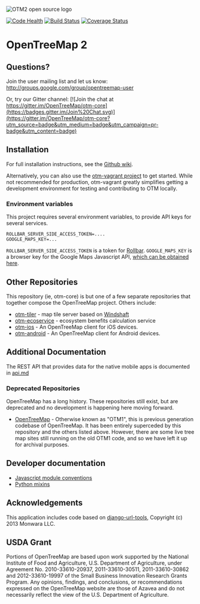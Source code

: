 ![OTM2 open source logo](https://opentreemap.github.io/images/logo@2x.png)

[![Code Health](https://landscape.io/github/OpenTreeMap/otm-core/master/landscape.png)](https://landscape.io/github/OpenTreeMap/otm-core/master)
[![Build Status](https://travis-ci.org/OpenTreeMap/otm-core.svg?branch=master)](https://travis-ci.org/OpenTreeMap/otm-core)
[![Coverage Status](https://coveralls.io/repos/OpenTreeMap/otm-core/badge.png)](https://coveralls.io/r/OpenTreeMap/otm-core)

# OpenTreeMap 2

## Questions?

Join the user mailing list and let us know: 
http://groups.google.com/group/opentreemap-user

Or, try our Gitter channel: [![Join the chat at https://gitter.im/OpenTreeMap/otm-core](https://badges.gitter.im/Join%20Chat.svg)](https://gitter.im/OpenTreeMap/otm-core?utm_source=badge&utm_medium=badge&utm_campaign=pr-badge&utm_content=badge)

## Installation

For full installation instructions, see the [Github 
wiki](https://github.com/OpenTreeMap/otm-core/wiki/Installation-Guide).

Alternatively, you can also use the [otm-vagrant 
project](https://github.com/OpenTreeMap/otm-vagrant) to get started. 
While not recommended for production, otm-vagrant greatly simplifies 
getting a development environment for testing and contributing to OTM locally.

### Environment variables
This project requires several environment variables, to provide API keys for several services.

```
ROLLBAR_SERVER_SIDE_ACCESS_TOKEN=....
GOOGLE_MAPS_KEY=...
```
`ROLLBAR_SERVER_SIDE_ACCESS_TOKEN` is a token for [Rollbar](https://rollbar.com).
`GOOGLE_MAPS_KEY` is a browser key for the Google Maps Javascript API, [which can be obtained here](https://developers.google.com/maps/documentation/javascript/get-api-key).

## Other Repositories

This repository (ie, otm-core) is but one of a few separate repositories 
that together compose the OpenTreeMap project. Others include:

* [otm-tiler](https://github.com/OpenTreeMap/otm-tiler) - map tile 
server based on [Windshaft](https://github.com/CartoDB/Windshaft)
* [otm-ecoservice](https://github.com/OpenTreeMap/otm-ecoservice) - ecosystem 
benefits calculation service
* [otm-ios](https://github.com/OpenTreeMap/otm-ios) - An 
OpenTreeMap client for iOS devices.
* [otm-android](https://github.com/OpenTreeMap/otm-android) - An OpenTreeMap client for Android devices.

## Additional Documentation

The REST API that provides data for the native mobile apps is documented in [api.md](doc/api.md)

### Deprecated Repositories

OpenTreeMap has a long history. These repositories still exist, but are 
deprecated and no development is happening here moving forward.

* [OpenTreeMap](https://github.com/OpenTreeMap/OpenTreeMap) - Otherwise 
known as "OTM1", this is previous generation codebase of OpenTreeMap. It 
has been entirely superceded by this repository and the others 
listed above. However, there are some live tree map sites still running 
on the old OTM1 code, and so we have left it up for archival purposes.

## Developer documentation
 - [Javascript module conventions](doc/js.md)
 - [Python mixins](doc/mixins.md)


## Acknowledgements

This application includes code based on [django-url-tools](https://bitbucket.org/monwara/django-url-tools), Copyright (c) 2013 Monwara LLC.

USDA Grant
---------------
Portions of OpenTreeMap are based upon work supported by the National Institute of Food and Agriculture, U.S. Department of Agriculture, under Agreement No. 2010-33610-20937, 2011-33610-30511, 2011-33610-30862 and 2012-33610-19997 of the Small Business Innovation Research Grants Program. Any opinions, findings, and conclusions, or recommendations expressed on the OpenTreeMap website are those of Azavea and do not necessarily reflect the view of the U.S. Department of Agriculture.
